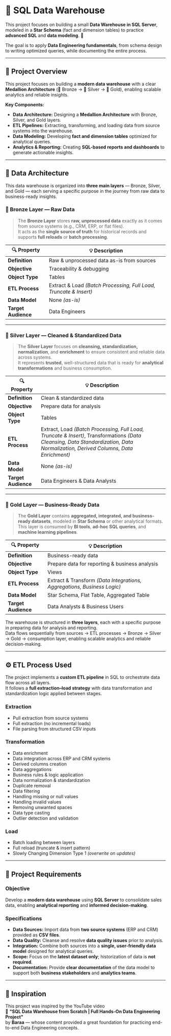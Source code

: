 # 🧩 SQL Data Warehouse

This project focuses on building a small **Data Warehouse in SQL Server**, modeled in a **Star Schema** (fact and dimension tables) to practice **advanced SQL** and **data modeling**. 🚀  

The goal is to apply **Data Engineering fundamentals**, from schema design to writing optimized queries, while documenting the entire process.

---

## 📖 Project Overview

This project focuses on building a **modern data warehouse** with a clear **Medallion Architecture** (🥉 Bronze → 🥈 Silver → 🥇 Gold), enabling scalable analytics and reliable insights.

**Key Components:**

- **Data Architecture:** Designing a **Medallion Architecture** with Bronze, Silver, and Gold layers.  
- **ETL Pipelines:** Extracting, transforming, and loading data from source systems into the warehouse.  
- **Data Modeling:** Developing **fact and dimension tables** optimized for analytical queries.  
- **Analytics & Reporting:** Creating **SQL-based reports and dashboards** to generate actionable insights.

---

## 🧱 Data Architecture

This data warehouse is organized into **three main layers** — Bronze, Silver, and Gold — each serving a specific purpose in the journey from raw data to business-ready insights.

### 🥉 Bronze Layer — Raw Data

> The **Bronze Layer** stores **raw, unprocessed data** exactly as it comes from source systems (e.g., CRM, ERP, or flat files).  
> It acts as the **single source of truth** for historical records and supports **full reloads** or **batch processing**.

| 🔍 Property | 💡 Description |
|-------------|----------------|
| **Definition** | Raw & unprocessed data as-is from sources |
| **Objective** | Traceability & debugging |
| **Object Type** | Tables |
| **ETL Process** | Extract & Load *(Batch Processing, Full Load, Truncate & Insert)* |
| **Data Model** | None *(as-is)* |
| **Target Audience** | Data Engineers |

---

### 🥈 Silver Layer — Cleaned & Standardized Data

> The **Silver Layer** focuses on **cleansing, standardization, normalization**, and **enrichment** to ensure consistent and reliable data across systems.  
> It represents **trusted**, well-structured data that is ready for **analytical transformations** and business consumption.

| 🔍 Property | 💡 Description |
|-------------|----------------|
| **Definition** | Clean & standardized data |
| **Objective** | Prepare data for analysis |
| **Object Type** | Tables |
| **ETL Process** | Extract, Load *(Batch Processing, Full Load, Truncate & Insert)*, Transformations *(Data Cleansing, Data Standardization, Data Normalization, Derived Columns, Data Enrichment)* |
| **Data Model** | None *(as-is)* |
| **Target Audience** | Data Engineers & Data Analysts |

---

### 🥇 Gold Layer — Business-Ready Data

> The **Gold Layer** contains **aggregated, integrated, and business-ready datasets**, modeled in **Star Schema** or other analytical formats.  
> This layer is consumed by **BI tools**, **ad-hoc SQL queries**, and **machine learning pipelines**.

| 🔍 Property | 💡 Description |
|-------------|----------------|
| **Definition** | Business-ready data |
| **Objective** | Prepare data for reporting & business analysis |
| **Object Type** | Views |
| **ETL Process** | Extract & Transform *(Data Integrations, Aggregations, Business Logic)* |
| **Data Model** | Star Schema, Flat Table, Aggregated Table |
| **Target Audience** | Data Analysts & Business Users |

The warehouse is structured in **three layers**, each with a specific purpose in preparing data for analysis and reporting.  
Data flows sequentially from sources → ETL processes → Bronze → Silver → Gold → consumption layer, enabling scalable analytics and reliable decision-making.

---

## ⚙️ ETL Process Used

The project implements a **custom ETL pipeline** in SQL to orchestrate data flow across all layers.  
It follows a **full extraction–load strategy** with data transformation and standardization logic applied between stages.

### **Extraction**
- Pull extraction from source systems  
- Full extraction (no incremental loads)  
- File parsing from structured CSV inputs  

### **Transformation**
- Data enrichment  
- Data integration across ERP and CRM systems  
- Derived columns creation  
- Data aggregations  
- Business rules & logic application  
- Data normalization & standardization  
- Duplicate removal  
- Data filtering  
- Handling missing or null values  
- Handling invalid values  
- Removing unwanted spaces  
- Data type casting  
- Outlier detection and validation  

### **Load**
- Batch loading between layers  
- Full reload (truncate & insert pattern)  
- Slowly Changing Dimension Type 1 *(overwrite on updates)*  

---

## 🎯 Project Requirements

### Objective
Develop a **modern data warehouse** using **SQL Server** to consolidate sales data, enabling **analytical reporting** and **informed decision-making**.

### Specifications
- **Data Sources:** Import data from **two source systems** (ERP and CRM) provided as **CSV files**.  
- **Data Quality:** Cleanse and resolve **data quality issues** prior to analysis.  
- **Integration:** Combine both sources into a **single, user-friendly data model** designed for analytical queries.  
- **Scope:** Focus on the **latest dataset only**; historization of data is **not required**.  
- **Documentation:** Provide **clear documentation** of the data model to support both **business stakeholders** and **analytics teams**.

---

## 🧠 Inspiration

This project was inspired by the YouTube video  
🎥 **"SQL Data Warehouse from Scratch | Full Hands-On Data Engineering Project"**  
by **Baraa** — whose content provided a great foundation for practicing end-to-end Data Engineering concepts.
